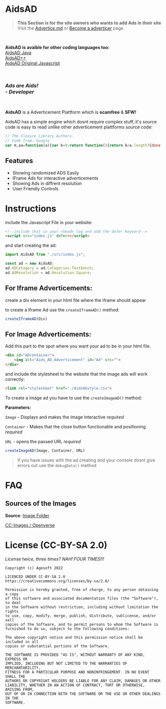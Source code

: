 # AidsAD

> **This Section is for the site owners who wants to add Ads in their site**<br>
> Visit the [Advertice.md](https://github.com/AgesoftOSS/AidsAD/blob/main/Advertice.md) or [Become a adverticer](https://agesoftoss.github.io/AidsAD/Site/adverticer.html) page
<br>

**AidsAD is avaible for other coding languages too:**<br>
[AidsAD Java](https://github.com/AgesoftOSS/AidsAD/tree/main/src/Java/com/agesoft/aidsad)<br>
[AidsAD++](https://github.com/AgesoftOSS/AidsAD/tree/main/src/C%2B%2B)<br>
[AidsAD Original Javascript](https://github.com/AgesoftOSS/AidsAD/tree/main/src/Javascript)

<br>

<h3><i>Ads are Aids! <br>- Developer</i></h3><br>

**AidsAD** is a Adverticement Plattform which is **scamfree** & **SFW!**

AidsAD has a simple engine which dosnt require complex stuff, it's source code is easy to read unlike other adverticement plattforms source code:

```js
// The Closure Library Authors.
// Code from: Google
var m,aa=function(a){var b=0;return function(){return b<a.length?{done:!1,value:a[b++]}:{done:!0}}},ba="function"==typeof Object.defineProperties?Object.defineProperty
```

**Features**
-
- Showing randomized ADS Easily
- IFrame Ads for interactive adverticements
- Showing Ads in diffrent resolution
- User Friendly Controls

# Instructions

include the Javascript File in your website:
```html
<!--include that in your <head> tag and add the defer keyword-->
<script src="index.js" defer></script>
```

and start creating the ad:

```js
import AidsAD from "./src/index.js";

const ad = new AidsAD;
ad.ADCatagory = ad.Catagories.Testbench;
ad.ADResolution = ad.Resolution.Square;
```

<h2>For Iframe Adverticements:</h2>

create a div element in your html file where the iframe should appear

to create a Iframe Ad use the `createIframeAD()` method:

```js
createIframeAD(Div)
```

<h2>For Image Adverticements:</h2>

Add this part to the spot where you want your ad to be in your html file.
```html
<div id="ADcontainer">
    <img alt="Aids_AD_Adverticement" id="Ad" src="">
</div>
```

and include the stylesheet to the website that the image ads will work correctly:
```html
<link rel="stylesheet" href="./AidsADstyle.css">
```

To create a image ad you have to use the `createImageAD()` method:

**Parameters:**

`Image` - Displays and makes the image interactive *required*

`Container` - Makes that the close button functionable and positioning *required*

`URL` - opens the passed URL *required*

```js
createImageAD(Image, Container, URL)
```

> If you have issues with the ad creating and your console dosnt give errors out use the `debugData()` method<br>


# FAQ

<h2>Sources of the Images</h2>

**Source**: [Image Folder]()

[CC-Images / Openverse](https://wordpress.org/openverse)

# License (CC-BY-SA 2.0)
*License twice, three times? NAH! FOUR TIMES!!!*
```
Copyright (c) Agesoft 2022

LICENCED UNDER CC-BY-SA 2.0
https://creativecommons.org/licenses/by-sa/2.0/

Permission is hereby granted, free of charge, to any person obtaining a copy
of this software and associated documentation files (the "Software"), to deal
in the Software without restriction, including without limitation the rights
to use, copy, modify, merge, publish, distribute, sublicense, and/or sell
copies of the Software, and to permit persons to whom the Software is
furnished to do so, subject to the following conditions:

The above copyright notice and this permission notice shall be included in all
copies or substantial portions of the Software.

THE SOFTWARE IS PROVIDED "AS IS", WITHOUT WARRANTY OF ANY KIND, EXPRESS OR
IMPLIED, INCLUDING BUT NOT LIMITED TO THE WARRANTIES OF MERCHANTABILITY,
FITNESS FOR A PARTICULAR PURPOSE AND NONINFRINGEMENT. IN NO EVENT SHALL THE
AUTHORS OR COPYRIGHT HOLDERS BE LIABLE FOR ANY CLAIM, DAMAGES OR OTHER
LIABILITY, WHETHER IN AN ACTION OF CONTRACT, TORT OR OTHERWISE, ARISING FROM,
OUT OF OR IN CONNECTION WITH THE SOFTWARE OR THE USE OR OTHER DEALINGS IN THE
SOFTWARE.
```
